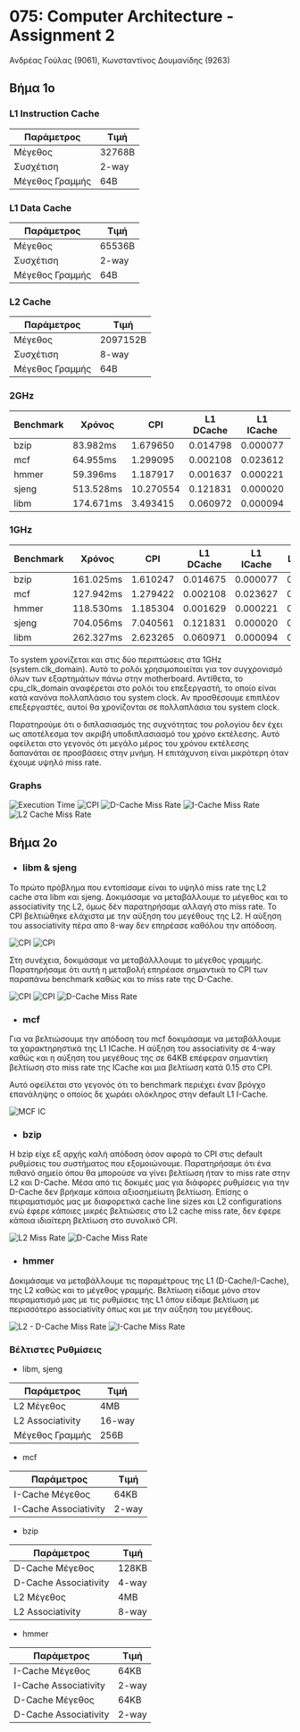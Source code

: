 # 075: Computer Architecture - Assignment 2

Ανδρέας Γούλας (9061), Κωνσταντίνος Δουμανίδης (9263)

## Βήμα 1ο

### L1 Instruction Cache

Παράμετρος     |Τιμή
---------------|------
Μέγεθος        |32768B
Συσχέτιση      |2-way
Μέγεθος Γραμμής|64B

### L1 Data Cache

Παράμετρος     |Τιμή
---------------|------
Μέγεθος        |65536B
Συσχέτιση      |2-way
Μέγεθος Γραμμής|64B

### L2 Cache

Παράμετρος     |Τιμή
---------------|--------
Μέγεθος        |2097152B
Συσχέτιση      |8-way
Μέγεθος Γραμμής|64B

### 2GHz

Benchmark|Χρόνος   |CPI      |L1 DCache|L1 ICache|L2 Cache
---------|---------|---------|---------|---------|--------
bzip     |83.982ms |1.679650 |0.014798 |0.000077 |0.282163
mcf      |64.955ms |1.299095 |0.002108 |0.023612 |0.055046
hmmer    |59.396ms |1.187917 |0.001637 |0.000221 |0.077760
sjeng    |513.528ms|10.270554|0.121831 |0.000020 |0.999972
libm     |174.671ms|3.493415 |0.060972 |0.000094 |0.999944

### 1GHz

Benchmark|Χρόνος   |CPI     |L1 DCache|L1 ICache|L2 Cache
---------|---------|--------|---------|---------|--------
bzip     |161.025ms|1.610247|0.014675 |0.000077 |0.282157
mcf      |127.942ms|1.279422|0.002108 |0.023627 |0.055046
hmmer    |118.530ms|1.185304|0.001629 |0.000221 |0.077747
sjeng    |704.056ms|7.040561|0.121831 |0.000020 |0.999972
libm     |262.327ms|2.623265|0.060971 |0.000094 |0.999944

Το system χρονίζεται και στις δύο περιπτώσεις στα 1GHz (system.clk_domain). 
Αυτό το ρολόι χρησιμοποιείται για τον συγχρονισμό όλων των εξαρτημάτων πάνω
στην motherboard. Αντίθετα, το cpu_clk_domain αναφέρεται στο ρολόι του
επεξεργαστή, το οποίο είναι κατά κανόνα πολλαπλάσιο του system clock. Αν
προσθέσουμε επιπλέον επεξεργαστές, αυτοί θα χρονίζονται σε πολλαπλάσια του
system clock.

Παρατηρούμε ότι ο διπλασιασμός της συχνότητας του ρολογίου δεν έχει ως
αποτέλεσμα τον ακριβή υποδιπλασιασμό του χρόνο εκτέλεσης. Αυτό οφείλεται στο
γεγονός ότι μεγάλο μέρος του χρόνου εκτέλεσης δαπανάται σε προσβάσεις στην
μνήμη. Η επιτάχυνση είναι μικρότερη όταν έχουμε υψηλό miss rate.

### Graphs
![Execution Time](/Lab2/img/step1_exec_time.png)
![CPI](/Lab2/img/step1_CPI.png)
![D-Cache Miss Rate](/Lab2/img/step1_dcache.png)
![I-Cache Miss Rate](/Lab2/img/step1_icache.png)
![L2 Cache Miss Rate](/Lab2/img/step1_l2.png)

## Βήμα 2ο

* ### libm & sjeng

Το πρώτο πρόβλημα που εντοπίσαμε είναι το υψηλό miss rate της L2 cache στα libm
και sjeng. Δοκιμάσαμε να μεταβάλλουμε το μέγεθος και το associativity της L2,
όμως δέν παρατηρήσαμε αλλαγή στο miss rate. To CPI βελτιώθηκε ελάχιστα με την
αύξηση του μεγέθους της L2. H αύξηση του associativity πέρα απο 8-way δεν
επηρέασε καθόλου την απόδοση.

![CPI](/Lab2/img/step2_libm_l2.png)
![CPI](/Lab2/img/step2_sjeng_l2.png)

Στη συνέχεια, δοκιμάσαμε να μεταβάλλλουμε το μέγεθος γραμμής. Παρατηρήσαμε ότι
αυτή η μεταβολή επηρέασε σημαντικά το CPI των παραπάνω benchmark καθώς και το
miss rate της D-Cache.

![CPI](/Lab2/img/step2_libm_blocksize.png)
![CPI](/Lab2/img/step2_sjeng_blocksize.png)
![D-Cache Miss Rate](/Lab2/img/step2_libm_sjeng_dcache.png)

* ### mcf

Για να βελτιώσουμε την απόδοση του mcf δοκιμάσαμε να μεταβάλλουμε τα
χαρακτηρηστικά της L1 ICache. Η αύξηση του associativity σε 4-way καθώς και η
αύξηση του μεγέθους της σε 64KB επέφεραν σημαντίκη βελτίωση στο miss rate της
ICache και μια βελτίωση κατά 0.15 στο CPI.

Αυτό οφείλεται στο γεγονός ότι το benchmark περιέχει έναν βρόγχο επανάληψης
ο οποίος δε χωράει ολόκληρος στην default L1 I-Cache.

![MCF IC](/Lab2/img/step2_mcf_ic.png)

* ### bzip

H bzip είχε εξ αρχής καλή απόδοση όσον αφορά το CPI στις default ρυθμίσεις του
συστήματος που εξομοιώνουμε. Παρατηρήσαμε ότι ένα πιθανό σημείο όπου θα μπορούσε
να γίνει βελτίωση ήταν το miss rate στην L2 και D-Cache. Μέσα από τις δοκιμές
μας για διάφορες ρυθμίσεις για την D-Cache δεν βρήκαμε κάποια αξιοσημείωτη
βελτίωση. Επίσης ο πειραματισμός μας με διαφορετικά cache line sizes και L2
configurations ενώ έφερε κάποιες μικρές βελτιώσεις στο L2 cache miss rate, δεν
έφερε κάποια ιδιαίτερη βελτίωση στο συνολικό CPI.

![L2 Miss Rate](/Lab2/img/step2_bzip_l2.png)
![D-Cache Miss Rate](/Lab2/img/step2_bzip_dcache.png)

* ### hmmer

Δοκιμάσαμε να μεταβάλλουμε τις παραμέτρους της L1 (D-Cache/I-Cache), της L2
καθώς και το μέγεθος γραμμής. Βελτίωση είδαμε μόνο στον πειραματισμό μας με τις
ρυθμίσεις της L1 όπου είδαμε βελτίωση με περισσότερο associativity όπως και με
την αύξηση του μεγέθους.

![L2 - D-Cache Miss Rate](/Lab2/img/step2_hmmer_dcache.png)
![I-Cache Miss Rate](/Lab2/img/step2_hmmer_icache.png) 

### Βέλτιστες Ρυθμίσεις

* libm, sjeng

Παράμετρος      |Τιμή
----------------|------
L2 Μέγεθος      |4MB
L2 Associativity|16-way
Μέγεθος Γραμμής |256B

* mcf

Παράμετρος           |Τιμή
---------------------|-----
I-Cache Μέγεθος      |64KB
I-Cache Associativity|2-way

* bzip

Παράμετρος           |Τιμή
---------------------|-----
D-Cache Μέγεθος      |128KB
D-Cache Associativity|4-way
L2 Μέγεθος           |4MB
L2 Associativity     |8-way

* hmmer

Παράμετρος           |Τιμή
---------------------|-----
I-Cache Μέγεθος      |64KB
I-Cache Associativity|2-way
D-Cache Μέγεθος      |64KB
D-Cache Associativity|2-way
